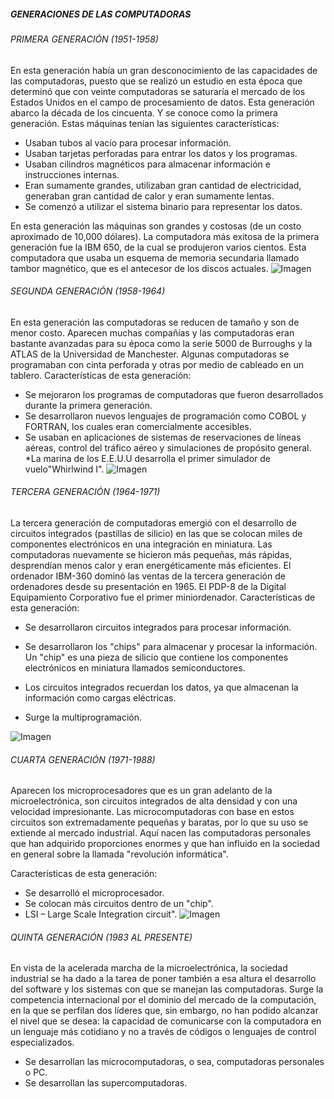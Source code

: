 ##### GENERACIONES DE LAS COMPUTADORAS #####

###### PRIMERA GENERACIÓN (1951-1958) #####

En esta generación había un gran desconocimiento de las capacidades de las computadoras, puesto que se realizó un estudio en esta época que determinó que con veinte computadoras se saturaría el mercado de los Estados Unidos en el campo de procesamiento de datos. Esta generación abarco la década de los cincuenta. Y se conoce como la primera generación. Estas máquinas tenían las siguientes características:

* Usaban tubos al vacío para procesar información.
* Usaban tarjetas perforadas para entrar los datos y los programas.
* Usaban cilindros magnéticos para almacenar información e instrucciones internas.
* Eran sumamente grandes, utilizaban gran cantidad de electricidad, generaban gran cantidad de calor y eran sumamente lentas.
* Se comenzó a utilizar el sistema binario para representar los datos.

En esta generación las máquinas son grandes y costosas (de un costo aproximado de 10,000 dólares).
La computadora más exitosa de la primera generación fue la IBM 650, de la cual se produjeron varios cientos. Esta computadora que usaba un esquema de memoria secundaria llamado tambor magnético, que es el antecesor de los discos actuales.
![Imagen](https://www.monografias.com/trabajos96/informaticabasica/image001.gif)

###### SEGUNDA GENERACIÓN (1958-1964) ######
En esta generación las computadoras se reducen de tamaño y son de menor costo. Aparecen muchas compañías y las computadoras eran bastante avanzadas para su época como la serie 5000 de Burroughs y la ATLAS de la Universidad de Manchester. Algunas computadoras se programaban con cinta perforada y otras por medio de cableado en un tablero.
Características de esta generación: 
* Se mejoraron los programas de computadoras que fueron desarrollados durante la primera generación.
* Se desarrollaron nuevos lenguajes de programación como COBOL y FORTRAN, los cuales eran comercialmente accesibles.
* Se usaban en aplicaciones de sistemas de reservaciones de líneas aéreas, control del tráfico aéreo y simulaciones de propósito general.
*La marina de los E.E.U.U desarrolla el primer simulador de vuelo"Whirlwind I".
![Imagen](https://www.monografias.com/trabajos96/informaticabasica/image002.gif)

###### TERCERA GENERACIÓN (1964-1971) #####

La tercera generación de computadoras emergió con el desarrollo de circuitos integrados (pastillas de silicio) en las que se colocan miles de componentes electrónicos en una integración en miniatura. Las computadoras nuevamente se hicieron más pequeñas, más rápidas, desprendían menos calor y eran energéticamente más eficientes. El ordenador IBM-360 dominó las ventas de la tercera generación de ordenadores desde su presentación en 1965. El PDP-8 de la Digital Equipamiento Corporativo fue el primer miniordenador.
Características de esta generación:
* Se desarrollaron circuitos integrados para procesar información.

* Se desarrollaron los "chips" para almacenar y procesar la información. Un "chip" es una pieza de silicio que contiene los componentes electrónicos en miniatura llamados semiconductores.
* Los circuitos integrados recuerdan los datos, ya que almacenan la información como cargas eléctricas.
* Surge la multiprogramación.

![Imagen](https://www.monografias.com/trabajos96/informaticabasica/image003.gif)

###### CUARTA GENERACIÓN (1971-1988) ######

Aparecen los microprocesadores que es un gran adelanto de la microelectrónica, son circuitos integrados de alta densidad y con una velocidad impresionante. Las microcomputadoras con base en estos circuitos son extremadamente pequeñas y baratas, por lo que su uso se extiende al mercado industrial. Aquí nacen las computadoras personales que han adquirido proporciones enormes y que han influido en la sociedad en general sobre la llamada "revolución informática".

Características de esta generación:
* Se desarrolló el microprocesador.
* Se colocan más circuitos dentro de un "chip".
* LSI – Large Scale Integration circuit".
![Imagen](https://www.monografias.com/trabajos96/informaticabasica/image004.gif)

###### QUINTA GENERACIÓN (1983 AL PRESENTE) ######
En vista de la acelerada marcha de la microelectrónica, la sociedad industrial se ha dado a la tarea de poner también a esa altura el desarrollo del software y los sistemas con que se manejan las computadoras. Surge la competencia internacional por el dominio del mercado de la computación, en la que se perfilan dos líderes que, sin embargo, no han podido alcanzar el nivel que se desea: la capacidad de comunicarse con la computadora en un lenguaje más cotidiano y no a través de códigos o lenguajes de control especializados.

* Se desarrollan las microcomputadoras, o sea, computadoras personales o PC.
* Se desarrollan las supercomputadoras.





